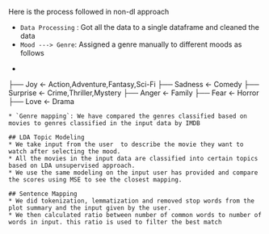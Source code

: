 Here is the process followed in non-dl approach

* `Data Processing` : Got all the data to a single dataframe and cleaned the data
* `Mood ---> Genre`: Assigned a genre manually to different moods as follows 
*  ```
├── Joy                     <- Action,Adventure,Fantasy,Sci-Fi
├── Sadness                 <- Comedy
├── Surprise                <- Crime,Thriller,Mystery
├── Anger                   <- Family
├── Fear                    <- Horror
├── Love                    <- Drama

```
* `Genre mapping`: We have compared the genres classified based on movies to genres classified in the input data by IMDB

## LDA Topic Modeling
* We take input from the user  to describe the movie they want to watch after selecting the mood. 
* All the movies in the input data are classified into certain topics based on LDA unsupervised approach.
* We use the same modeling on the input user has provided and compare the scores using MSE to see the closest mapping. 

## Sentence Mapping
* We did tokenization, lemmatization and removed stop words from the plot summary and the input given by the user. 
* We then calculated ratio between number of common words to number of words in input. this ratio is used to filter the best match
